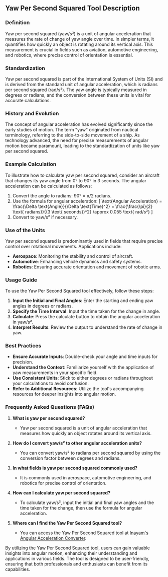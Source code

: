 ## Yaw Per Second Squared Tool Description

### Definition
Yaw per second squared (yaw/s²) is a unit of angular acceleration that measures the rate of change of yaw angle over time. In simpler terms, it quantifies how quickly an object is rotating around its vertical axis. This measurement is crucial in fields such as aviation, automotive engineering, and robotics, where precise control of orientation is essential.

### Standardization
Yaw per second squared is part of the International System of Units (SI) and is derived from the standard unit of angular acceleration, which is radians per second squared (rad/s²). The yaw angle is typically measured in degrees or radians, and the conversion between these units is vital for accurate calculations.

### History and Evolution
The concept of angular acceleration has evolved significantly since the early studies of motion. The term "yaw" originated from nautical terminology, referring to the side-to-side movement of a ship. As technology advanced, the need for precise measurements of angular motion became paramount, leading to the standardization of units like yaw per second squared.

### Example Calculation
To illustrate how to calculate yaw per second squared, consider an aircraft that changes its yaw angle from 0° to 90° in 3 seconds. The angular acceleration can be calculated as follows:

1. Convert the angle to radians: 90° = π/2 radians.
2. Use the formula for angular acceleration: 
   \[
   \text{Angular Acceleration} = \frac{\Delta \text{Angle}}{\Delta \text{Time}^2} = \frac{\frac{\pi}{2} \text{ radians}}{(3 \text{ seconds})^2} \approx 0.055 \text{ rad/s²}
   \]
3. Convert to yaw/s² if necessary.

### Use of the Units
Yaw per second squared is predominantly used in fields that require precise control over rotational movements. Applications include:

- **Aerospace**: Monitoring the stability and control of aircraft.
- **Automotive**: Enhancing vehicle dynamics and safety systems.
- **Robotics**: Ensuring accurate orientation and movement of robotic arms.

### Usage Guide
To use the Yaw Per Second Squared tool effectively, follow these steps:

1. **Input the Initial and Final Angles**: Enter the starting and ending yaw angles in degrees or radians.
2. **Specify the Time Interval**: Input the time taken for the change in angle.
3. **Calculate**: Press the calculate button to obtain the angular acceleration in yaw/s².
4. **Interpret Results**: Review the output to understand the rate of change in yaw.

### Best Practices
- **Ensure Accurate Inputs**: Double-check your angle and time inputs for precision.
- **Understand the Context**: Familiarize yourself with the application of yaw measurements in your specific field.
- **Use Consistent Units**: Stick to either degrees or radians throughout your calculations to avoid confusion.
- **Refer to Additional Resources**: Utilize the tool's accompanying resources for deeper insights into angular motion.

### Frequently Asked Questions (FAQs)

1. **What is yaw per second squared?**
   - Yaw per second squared is a unit of angular acceleration that measures how quickly an object rotates around its vertical axis.

2. **How do I convert yaw/s² to other angular acceleration units?**
   - You can convert yaw/s² to radians per second squared by using the conversion factor between degrees and radians.

3. **In what fields is yaw per second squared commonly used?**
   - It is commonly used in aerospace, automotive engineering, and robotics for precise control of orientation.

4. **How can I calculate yaw per second squared?**
   - To calculate yaw/s², input the initial and final yaw angles and the time taken for the change, then use the formula for angular acceleration.

5. **Where can I find the Yaw Per Second Squared tool?**
   - You can access the Yaw Per Second Squared tool at [Inayam's Angular Acceleration Converter](https://www.inayam.co/unit-converter/angular_acceleration).

By utilizing the Yaw Per Second Squared tool, users can gain valuable insights into angular motion, enhancing their understanding and applications in various fields. The tool is designed to be user-friendly, ensuring that both professionals and enthusiasts can benefit from its capabilities.